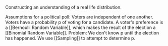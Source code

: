 
Constructing an understanding of a real life distribution.

Assumptions for a political poll:
Voters are independent of one another.
Voters have a probability p of voting for a candidate.
A voter's preference is a [[Bernoulli Random Variable]], which makes the result of the election a [[Binomial Random Variable]].
Problem: We don't know p until the election has happened.
We use [[Sampling]] to attempt to determine p.